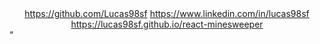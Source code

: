 <div align="center">
<a href="https://github.com/Lucas98sf">https://github.com/Lucas98sf</a>
<a href="https://www.linkedin.com/in/lucas98sf">https://www.linkedin.com/in/lucas98sf</a>
<a href="https://lucas98sf.github.io/react-minesweeper">https://lucas98sf.github.io/react-minesweeper</a>
</div>"

